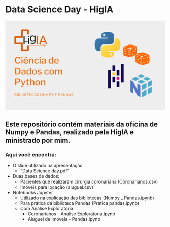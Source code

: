 # Data Science Day - HigIA

![wallpaper](https://github.com/torineris/data_science_day-higia/blob/main/dsday_wallpaper.png?raw=true)

## Este repositório contém materiais da oficina de Numpy e Pandas, realizado pela HigIA e ministrado por mim.
### Aqui você encontra:
- O slide utilizado na apresentação
  - "Data Science day.pdf"
- Duas bases de dados:
  - Pacientes que realizaram cirurgia coronariana (Coronarianos.csv)
  - Imóveis para locação (aluguel.csv)
- Notebooks Jupyter
  - Utilizado na explicação das bibliotecas (Numpy _ Pandas.ipynb)
  - Para prática da biblioteca Pandas (Pratica pandas.ipynb)
  - Com Análise Exploratória
    - Coronarianos - Analise Exploratoria.ipynb
    - Aluguel de imoveis - Pandas.ipynb

